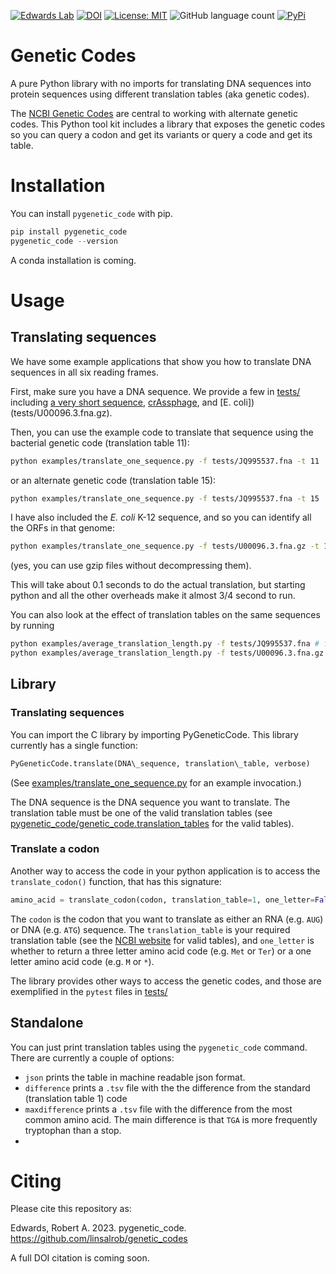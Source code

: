 [![Edwards Lab](https://img.shields.io/badge/Bioinformatics-EdwardsLab-03A9F4)](https://edwards.flinders.edu.au)
[![DOI](https://www.zenodo.org/badge/60999054.svg)](https://www.zenodo.org/badge/latestdoi/60999054)
[![License: MIT](https://img.shields.io/badge/License-MIT-yellow.svg)](https://opensource.org/licenses/MIT)
![GitHub language count](https://img.shields.io/github/languages/count/linsalrob/genetic_codes)
[![PyPi](https://img.shields.io/pypi/pyversions/pygenetic-code?label=PyPi%20Versions)](https://pypi.org/project/pygenetic-code/)


# Genetic Codes

A pure Python library with no imports for translating DNA sequences into protein sequences using different translation tables (aka genetic codes).

The [NCBI Genetic Codes](https://www.ncbi.nlm.nih.gov/Taxonomy/Utils/wprintgc.cgi?chapter=tgencodes#SG1) are central to working with alternate genetic codes. This Python tool kit includes a library that exposes the genetic codes so you can query a codon and get its variants or query a code and get its table.


# Installation

You can install `pygenetic_code` with pip.

```python
pip install pygenetic_code
pygenetic_code --version
```

A conda installation is coming.

# Usage

## Translating sequences

We have some example applications that show you how to translate DNA sequences in all six reading frames.

First, make sure you have a DNA sequence. We provide a few in [tests/](tests/) including [a very short sequence](tests/seq.fasta), [crAssphage](tests/JQ995537.fna), and [E. coli])(tests/U00096.3.fna.gz). 

Then, you can use the example code to translate that sequence using the bacterial genetic code (translation table 11):

```bash
python examples/translate_one_sequence.py -f tests/JQ995537.fna -t 11
```

or an alternate genetic code (translation table 15):

```bash
python examples/translate_one_sequence.py -f tests/JQ995537.fna -t 15
```

I have also included the _E. coli_ K-12 sequence, and so you can identify all the ORFs in that genome:

```bash
python examples/translate_one_sequence.py -f tests/U00096.3.fna.gz -t 11
```

(yes, you can use gzip files without decompressing them). 

This will take about 0.1 seconds to do the actual translation, but starting python and all the other overheads make it almost 3/4 second to run.

You can also look at the effect of translation tables on the same sequences by running 

```bash
python examples/average_translation_length.py -f tests/JQ995537.fna # for crassphage
python examples/average_translation_length.py -f tests/U00096.3.fna.gz # for E. coli K-12
```

## Library

### Translating sequences
You can import the C library by importing PyGeneticCode. This library currently has a single function:

```python
PyGeneticCode.translate(DNA\_sequence, translation\_table, verbose)
```

(See [examples/translate_one_sequence.py](examples/translate_one_sequence.py) for an example invocation.)

The DNA sequence is the DNA sequence you want to translate. The translation table must be one of the valid translation tables (see [pygenetic_code/genetic_code.translation_tables](pygenetic_code/genetic_code.translation_tables) for the valid tables).

### Translate a codon

Another way to access the code in your python application is to access the `translate_codon()` function, that has this signature:

```python
amino_acid = translate_codon(codon, translation_table=1, one_letter=False)
```

The `codon` is the codon that you want to translate as either an RNA (e.g. `AUG`) or DNA (e.g. `ATG`) sequence. The `translation_table` is your required translation table (see the [NCBI website](https://www.ncbi.nlm.nih.gov/Taxonomy/Utils/wprintgc.cgi?chapter=tgencodes#SG1) for valid tables), and `one_letter` is whether to return a three letter amino acid code (e.g. `Met` or `Ter`) or a one letter amino acid code (e.g. `M` or `*`).

The library provides other ways to access the genetic codes, and those are exemplified in the `pytest` files in [tests/](tests)


## Standalone

You can just print translation tables using the `pygenetic_code` command. There are currently a couple of options:

   - `json` prints the table in machine readable json format.
   - `difference` prints a `.tsv` file with the the difference from the standard (translation table 1) code
   - `maxdifference` prints a `.tsv` file with the difference from the most common amino acid. The main difference is that `TGA` is more frequently tryptophan than a stop.
   - 
# Citing

Please cite this repository as:

Edwards, Robert A. 2023. pygenetic_code. https://github.com/linsalrob/genetic_codes

A full DOI citation is coming soon.
